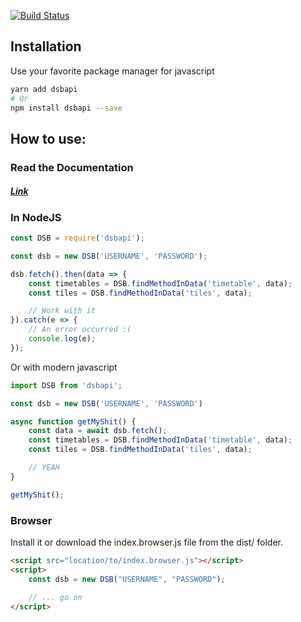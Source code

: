 [![Build Status](https://travis-ci.org/TheNoim/DSBAPI.svg?branch=master)](https://travis-ci.org/TheNoim/DSBAPI)

## Installation

Use your favorite package manager for javascript

```bash
yarn add dsbapi
# Or
npm install dsbapi --save
```

## How to use:

### Read the Documentation

##### [Link](https://dsb.noim.io/docs/dsbapi/3.0.0/)

### In NodeJS

```javascript
const DSB = require('dsbapi');

const dsb = new DSB('USERNAME', 'PASSWORD');

dsb.fetch().then(data => {
    const timetables = DSB.findMethodInData('timetable', data);
    const tiles = DSB.findMethodInData('tiles', data);

    // Work with it
}).catch(e => {
    // An error occurred :(
    console.log(e);
});
```

Or with modern javascript

```javascript
import DSB from 'dsbapi';

const dsb = new DSB('USERNAME', 'PASSWORD')

async function getMyShit() {
    const data = await dsb.fetch();
    const timetables = DSB.findMethodInData('timetable', data);
    const tiles = DSB.findMethodInData('tiles', data);

    // YEAH
}

getMyShit();

```

### Browser

Install it or download the index.browser.js file from the dist/ folder.

```html
<script src="location/to/index.browser.js"></script>
<script>
    const dsb = new DSB("USERNAME", "PASSWORD");

    // ... go on
</script>
```
